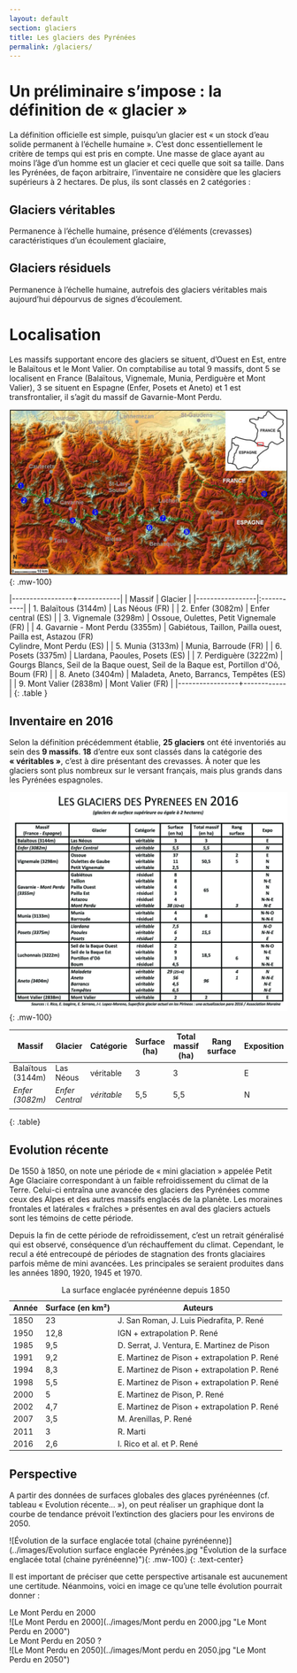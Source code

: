 ```yaml
---
layout: default
section: glaciers
title: Les glaciers des Pyrénées
permalink: /glaciers/
---
```


# Un préliminaire s’impose : la définition de « glacier »

La définition officielle est simple, puisqu’un glacier est « un stock d’eau solide permanent à l’échelle humaine ». C’est donc essentiellement le critère de temps qui est pris en compte. Une masse de glace ayant au moins l’âge d’un homme est un glacier et ceci quelle que soit sa taille. Dans les Pyrénées, de façon arbitraire, l’inventaire ne considère que les glaciers supérieurs à 2 hectares. De plus, ils sont classés en 2 catégories :

## Glaciers véritables

Permanence à l’échelle humaine, présence d’éléments (crevasses) caractéristiques d’un écoulement glaciaire,

## Glaciers résiduels

Permanence à l’échelle humaine, autrefois des glaciers véritables mais aujourd’hui dépourvus de signes d’écoulement.

# Localisation

Les massifs supportant encore des glaciers se situent, d’Ouest en Est, entre le Balaïtous et le Mont Valier. On comptabilise au total 9 massifs, dont 5 se localisent en France (Balaïtous, Vignemale, Munia, Perdiguère et Mont Valier), 3 se situent en Espagne (Enfer, Posets et Aneto) et 1 est transfrontalier, il s’agit du massif de Gavarnie-Mont Perdu.

![Carte de localisation des glaciers des Pyrénées](../images/carte-3.jpg "Carte de localisation des glaciers des Pyrénées"){: .mw-100}

|-----------------+------------|
| Massif | Glacier    |
|-----------------|:-----------|
| 1. Balaïtous (3144m)  | Las Néous (FR) |
| 2. Enfer (3082m)  | Enfer central (ES) |
| 3. Vignemale (3298m)  | Ossoue, Oulettes, Petit Vignemale (FR) |
| 4. Gavarnie - Mont Perdu (3355m)  | Gabiétous, Taillon, Pailla ouest, Pailla est, Astazou (FR)<br>Cylindre, Mont Perdu (ES) |
| 5. Munia (3133m) | Munia, Barroude (FR) |
| 6. Posets (3375m) | Llardana, Paoules, Posets (ES) |
| 7. Perdiguère (3222m) | Gourgs Blancs, Seil de la Baque ouest, Seil de la Baque est, Portillon d'Oô, Boum (FR) |
| 8. Aneto (3404m) | Maladeta, Aneto, Barrancs, Tempêtes (ES) |
| 9. Mont Valier (2838m) | Mont Valier (FR) |
|-----------------+------------|
{: .table }

## Inventaire en 2016

Selon la définition précédemment établie, **25 glaciers** ont été inventoriés au sein des **9 massifs**. **18** d’entre eux sont classés dans la catégorie des **« véritables »**, c’est à dire présentant des crevasses. À noter que les glaciers sont plus nombreux sur le versant français, mais plus grands dans les Pyrénées espagnoles.

![Tableau inventaire des glaciers des Pyrénées en 2016](../images/Tableau_glaciers_Pyrenees_2016.jpg "Tableau inventaire des glaciers des Pyrénées en 2016"){: .mw-100}

| Massif                | Glacier           | Catégorie     | Surface (ha)  | Total massif (ha)     | Rang surface  | Exposition    |
|-------------------    |-----------------  |-------------  |-------------- |-------------------    |-------------- |------------   |
| Balaïtous (3144m)     | Las Néous         | véritable     | 3             | 3                     |               | E             |
| *Enfer (3082m)*       | *Enfer Central*   | *véritable*   | 5,5           | 5,5                   |               | N             |
|                       |                   |               |               |                       |               |               |
{: .table}

## Evolution récente

De 1550 à 1850, on note une période de « mini glaciation » appelée Petit Age Glaciaire correspondant à un faible refroidissement du climat de la Terre. Celui-ci entraîna une avancée des glaciers des Pyrénées comme ceux des Alpes et des autres massifs englacés de la planète. Les moraines frontales et latérales « fraîches » présentes en aval des glaciers actuels sont les témoins de cette période.

Depuis la fin de cette période de refroidissement, c’est un retrait généralisé qui est observé, conséquence d’un réchauffement du climat. Cependant, le recul a été entrecoupé de périodes de stagnation des fronts glaciaires parfois même de mini avancées. Les principales se seraient produites dans les années 1890, 1920, 1945 et 1970.


<table class="table">
  <caption>
  La surface englacée pyrénéenne depuis 1850
  </caption>
  <thead>
    <tr>
      <th>Année</th>
      <th>Surface (en km²)</th>
      <th>Auteurs</th>
    </tr>
  </thead>
  <tbody>
    <tr>
      <td>1850</td>
      <td>23</td>
      <td>J. San Roman, J. Luis Piedrafita, P. René</td>
    </tr>
    <tr>
      <td>1950</td>
      <td>12,8</td>
      <td>IGN + extrapolation P. René</td>
    </tr>
    <tr>
      <td>1985</td>
      <td>9,5</td>
      <td>D. Serrat, J. Ventura, E. Martinez de Pison</td>
    </tr>
    <tr>
      <td>1991</td>
      <td>9,2</td>
      <td>E. Martinez de Pison + extrapolation P. René</td>
    </tr>
    <tr>
      <td>1994</td>
      <td>8,3</td>
      <td>E. Martinez de Pison + extrapolation P. René</td>
    </tr>
    <tr>
      <td>1998</td>
      <td>5,5</td>
      <td>E. Martinez de Pison + extrapolation P. René</td>
    </tr>
    <tr>
      <td>2000</td>
      <td>5</td>
      <td>E. Martinez de Pison, P. René</td>
    </tr>
    <tr>
      <td>2002</td>
      <td>4,7</td>
      <td>E. Martinez de Pison + extrapolation P. René</td>
    </tr>
    <tr>
      <td>2007</td>
      <td>3,5</td>
      <td>M. Arenillas, P. René</td>
    </tr>
    <tr>
      <td>2011</td>
      <td>3</td>
      <td>R. Marti</td>
    </tr>
    <tr>
      <td>2016</td>
      <td>2,6</td>
      <td>I. Rico et al. et P. René</td>
    </tr>
  </tbody>
</table>

## Perspective

A partir des données de surfaces globales des glaces pyrénéennes (cf. tableau « Evolution récente… »), on peut réaliser un graphique dont la courbe de tendance prévoit l’extinction des glaciers pour les environs de 2050.


![Évolution de la surface englacée total (chaine pyrénéenne)](../images/Evolution surface englacée Pyrénées.jpg "Évolution de la surface englacée total (chaine pyrénéenne)"){: .mw-100}
{: .text-center}


Il est important de préciser que cette perspective artisanale est aucunement une certitude. Néanmoins, voici en image ce qu’une telle évolution pourrait donner :


<div class="row">
  <div class="col text-center">
  Le Mont Perdu en 2000
  <br>
  <span markdown="1">
  ![Le Mont Perdu en 2000](../images/Mont perdu en 2000.jpg "Le Mont Perdu en 2000")
  </span>
  </div>
  <div class="col text-center">
  Le Mont Perdu en 2050 ?
  <br>
  <span markdown="1">
  ![Le Mont Perdu en 2050](../images/Mont perdu en 2050.jpg "Le Mont Perdu en 2050")
  </span>
  </div>
</div>
